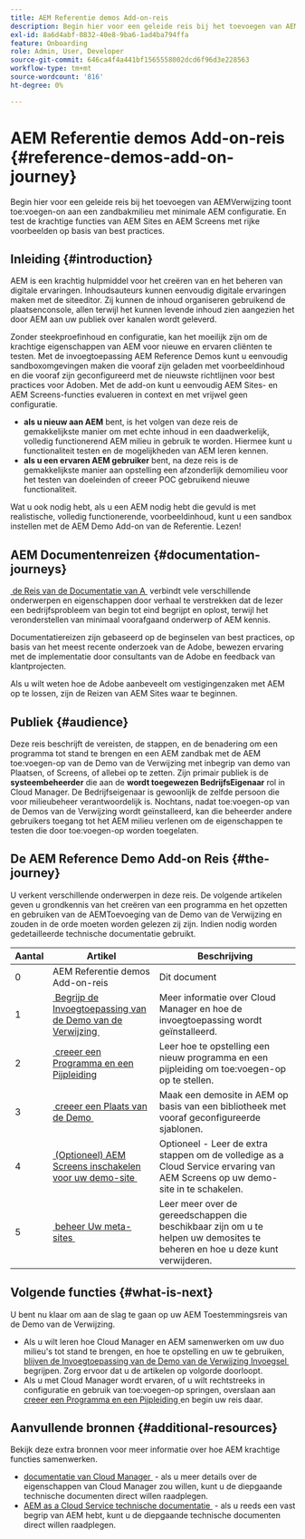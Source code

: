 ```yaml
---
title: AEM Referentie demos Add-on-reis
description: Begin hier voor een geleide reis bij het toevoegen van AEMVerwijzing toont toe:voegen-on aan een zandbakmilieu met minimale AEM configuratie. En test de krachtige eigenschappen van AEM met rijke voorbeelden die op beste praktijken worden gebaseerd.
exl-id: 8a6d4abf-0832-40e8-9ba6-1ad4ba794ffa
feature: Onboarding
role: Admin, User, Developer
source-git-commit: 646ca4f4a441bf1565558002dcd6f96d3e228563
workflow-type: tm+mt
source-wordcount: '816'
ht-degree: 0%

---
```


# AEM Referentie demos Add-on-reis {#reference-demos-add-on-journey}

Begin hier voor een geleide reis bij het toevoegen van AEMVerwijzing toont toe:voegen-on aan een zandbakmilieu met minimale AEM configuratie. En test de krachtige functies van AEM Sites en AEM Screens met rijke voorbeelden op basis van best practices.

## Inleiding {#introduction}

AEM is een krachtig hulpmiddel voor het creëren van en het beheren van digitale ervaringen. Inhoudsauteurs kunnen eenvoudig digitale ervaringen maken met de siteeditor. Zij kunnen de inhoud organiseren gebruikend de plaatsenconsole, allen terwijl het kunnen levende inhoud zien aangezien het door AEM aan uw publiek over kanalen wordt geleverd.

Zonder steekproefinhoud en configuratie, kan het moeilijk zijn om de krachtige eigenschappen van AEM voor nieuwe en ervaren cliënten te testen. Met de invoegtoepassing AEM Reference Demos kunt u eenvoudig sandboxomgevingen maken die vooraf zijn geladen met voorbeeldinhoud en die vooraf zijn geconfigureerd met de nieuwste richtlijnen voor best practices voor Adoben. Met de add-on kunt u eenvoudig AEM Sites- en AEM Screens-functies evalueren in context en met vrijwel geen configuratie.

* **als u nieuw aan AEM** bent, is het volgen van deze reis de gemakkelijkste manier om met echte inhoud in een daadwerkelijk, volledig functionerend AEM milieu in gebruik te worden. Hiermee kunt u functionaliteit testen en de mogelijkheden van AEM leren kennen.
* **als u een ervaren AEM gebruiker** bent, na deze reis is de gemakkelijkste manier aan opstelling een afzonderlijk demomilieu voor het testen van doeleinden of creeer POC gebruikend nieuwe functionaliteit.

Wat u ook nodig hebt, als u een AEM nodig hebt die gevuld is met realistische, volledig functionerende, voorbeeldinhoud, kunt u een sandbox instellen met de AEM Demo Add-on van de Referentie. Lezen!

## AEM Documentenreizen {#documentation-journeys}

[&#x200B; de Reis van de Documentatie van A &#x200B;](/help/journey-documentation/documentation-journeys.md) verbindt vele verschillende onderwerpen en eigenschappen door verhaal te verstrekken dat de lezer een bedrijfsprobleem van begin tot eind begrijpt en oplost, terwijl het veronderstellen van minimaal voorafgaand onderwerp of AEM kennis.

Documentatiereizen zijn gebaseerd op de beginselen van best practices, op basis van het meest recente onderzoek van de Adobe, bewezen ervaring met de implementatie door consultants van de Adobe en feedback van klantprojecten.

Als u wilt weten hoe de Adobe aanbeveelt om vestigingenzaken met AEM op te lossen, zijn de Reizen van AEM Sites waar te beginnen.

## Publiek {#audience}

Deze reis beschrijft de vereisten, de stappen, en de benadering om een programma tot stand te brengen en een AEM zandbak met de AEM toe:voegen-op van de Demo van de Verwijzing met inbegrip van demo van Plaatsen, of Screens, of allebei op te zetten. Zijn primair publiek is de **systeembeheerder** die aan de **wordt toegewezen BedrijfsEigenaar** rol in Cloud Manager. De Bedrijfseigenaar is gewoonlijk de zelfde persoon die voor milieubeheer verantwoordelijk is. Nochtans, nadat toe:voegen-op van de Demos van de Verwijzing wordt geïnstalleerd, kan die beheerder andere gebruikers toegang tot het AEM milieu verlenen om de eigenschappen te testen die door toe:voegen-op worden toegelaten.

## De AEM Reference Demo Add-on Reis {#the-journey}

U verkent verschillende onderwerpen in deze reis. De volgende artikelen geven u grondkennis van het creëren van een programma en het opzetten en gebruiken van de AEMToevoeging van de Demo van de Verwijzing en zouden in de orde moeten worden gelezen zij zijn. Indien nodig worden gedetailleerde technische documentatie gebruikt.

| Aantal | Artikel | Beschrijving |
|---|---|---|
| 0 | AEM Referentie demos Add-on-reis | Dit document |
| 1 | [&#x200B; Begrijp de Invoegtoepassing van de Demo van de Verwijzing &#x200B;](installation.md) | Meer informatie over Cloud Manager en hoe de invoegtoepassing wordt geïnstalleerd. |
| 2 | [&#x200B; creeer een Programma en een Pijpleiding &#x200B;](create-program.md) | Leer hoe te opstelling een nieuw programma en een pijpleiding om toe:voegen-op op te stellen. |
| 3 | [&#x200B; creeer een Plaats van de Demo &#x200B;](create-site.md) | Maak een demosite in AEM op basis van een bibliotheek met vooraf geconfigureerde sjablonen. |
| 4 | [&#x200B; (Optioneel) AEM Screens inschakelen voor uw demo-site &#x200B;](screens.md) | Optioneel - Leer de extra stappen om de volledige as a Cloud Service ervaring van AEM Screens op uw demo-site in te schakelen. |
| 5 | [&#x200B; beheer Uw meta-sites &#x200B;](manage.md) | Leer meer over de gereedschappen die beschikbaar zijn om u te helpen uw demosites te beheren en hoe u deze kunt verwijderen. |

## Volgende functies {#what-is-next}

U bent nu klaar om aan de slag te gaan op uw AEM Toestemmingsreis van de Demo van de Verwijzing.

* Als u wilt leren hoe Cloud Manager en AEM samenwerken om uw duo milieu&#39;s tot stand te brengen, en hoe te opstelling en uw te gebruiken, [&#x200B; blijven de Invoegtoepassing van de Demo van de Verwijzing Invoegsel &#x200B;](installation.md) begrijpen. Zorg ervoor dat u de artikelen op volgorde doorloopt.
* Als u met Cloud Manager wordt ervaren, of u wilt rechtstreeks in configuratie en gebruik van toe:voegen-op springen, overslaan aan [&#x200B; creeer een Programma en een Pijpleiding &#x200B;](create-program.md) en begin uw reis daar.

## Aanvullende bronnen {#additional-resources}

Bekijk deze extra bronnen voor meer informatie over hoe AEM krachtige functies samenwerken.

* [&#x200B; documentatie van Cloud Manager &#x200B;](https://experienceleague.adobe.com/docs/experience-manager-cloud-service/content/onboarding/journey/cloud-manager.html?lang=nl-NL) - als u meer details over de eigenschappen van Cloud Manager zou willen, kunt u de diepgaande technische documenten direct willen raadplegen.
* [&#x200B; AEM as a Cloud Service technische documentatie &#x200B;](https://experienceleague.adobe.com/docs/experience-manager-cloud-service.html?lang=nl-NL) - als u reeds een vast begrip van AEM hebt, kunt u de diepgaande technische documenten direct willen raadplegen.
